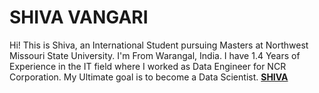 # SHIVA VANGARI
Hi! This is Shiva, an International Student pursuing Masters at Northwest Missouri State University. I'm From Warangal, India. I have 1.4 Years of Experience in the IT field where I worked as Data Engineer for NCR Corporation. My Ultimate goal is to become a Data Scientist.
**[SHIVA](Shiva.jpeg)**
